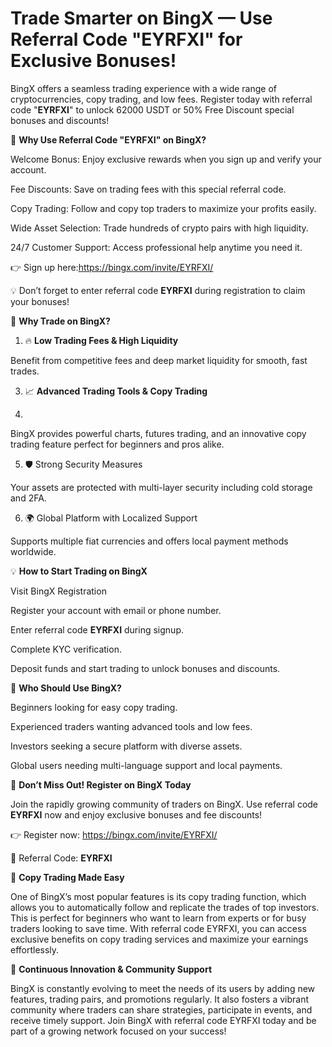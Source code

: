 # Trade Smarter on BingX — Use Referral Code "EYRFXI" for Exclusive Bonuses!

BingX offers a seamless trading experience with a wide range of cryptocurrencies, copy trading, and low fees. Register today with referral code "**EYRFXI**" to unlock  62000 USDT or 50% Free Discount special bonuses and discounts!

🎁 **Why Use Referral Code "EYRFXI" on BingX?**

Welcome Bonus: Enjoy exclusive rewards when you sign up and verify your account.

Fee Discounts: Save on trading fees with this special referral code.

Copy Trading: Follow and copy top traders to maximize your profits easily.

Wide Asset Selection: Trade hundreds of crypto pairs with high liquidity.

24/7 Customer Support: Access professional help anytime you need it.

👉 Sign up here:https://bingx.com/invite/EYRFXI/

💡 Don’t forget to enter referral code **EYRFXI** during registration to claim your bonuses!

🚀 **Why Trade on BingX?**

1. 🔥 **Low Trading Fees & High Liquidity**
   
Benefit from competitive fees and deep market liquidity for smooth, fast trades.

3. 📈 **Advanced Trading Tools & Copy Trading**

4. 
BingX provides powerful charts, futures trading, and an innovative copy trading feature perfect for beginners and pros alike.

5. 🛡️ Strong Security Measures


Your assets are protected with multi-layer security including cold storage and 2FA.

6. 🌍 Global Platform with Localized Support


Supports multiple fiat currencies and offers local payment methods worldwide.

💡 **How to Start Trading on BingX**


Visit BingX Registration

Register your account with email or phone number.

Enter referral code **EYRFXI** during signup.

Complete KYC verification.

Deposit funds and start trading to unlock bonuses and discounts.

🎯 **Who Should Use BingX?**

Beginners looking for easy copy trading.

Experienced traders wanting advanced tools and low fees.

Investors seeking a secure platform with diverse assets.

Global users needing multi-language support and local payments.

🚨 **Don’t Miss Out! Register on BingX Today**

Join the rapidly growing community of traders on BingX. Use referral code **EYRFXI** now and enjoy exclusive bonuses and fee discounts!

👉 Register now: https://bingx.com/invite/EYRFXI/

🎯 Referral Code: **EYRFXI**


🌟 **Copy Trading Made Easy**

One of BingX’s most popular features is its copy trading function, which allows you to automatically follow and replicate the trades of top investors. This is perfect for beginners who want to learn from experts or for busy traders looking to save time. With referral code EYRFXI, you can access exclusive benefits on copy trading services and maximize your earnings effortlessly.

🚀 **Continuous Innovation & Community Support**

BingX is constantly evolving to meet the needs of its users by adding new features, trading pairs, and promotions regularly. It also fosters a vibrant community where traders can share strategies, participate in events, and receive timely support. Join BingX with referral code EYRFXI today and be part of a growing network focused on your success!



